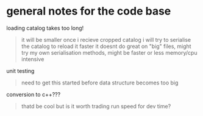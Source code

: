 # general notes for the code base

loading catalog takes too long!
>   it will be smaller once i recieve cropped catalog
>   i will try to serialise the catalog to reload it faster
>	it doesnt do great on "big" files, might try my own serialisation methods, might be faster or less memory/cpu intensive

unit testing
>	need to get this started before data structure becomes too big

conversion to c++???
>	thatd be cool but is it worth trading run speed for dev time?
